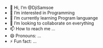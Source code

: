 - 👋 Hi, I’m @DjiSamsoe
- 👀 I’m interested in Programming 
- 🌱 I’m currently learning Program languange
- 💞️ I’m looking to collaborate on everything
- 📫 How to reach me ...
- 😄 Pronouns: ...
- ⚡ Fun fact: ...

<!---
SyauqiNR04/SyauqiNR04 is a ✨ special ✨ repository because its `README.md` (this file) appears on your GitHub profile.
You can click the Preview link to take a look at your changes.
--->
